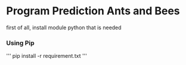 # Program Prediction Ants and Bees

first of all, install module python that is needed

### Using Pip
'''
pip install -r requirement.txt
'''
